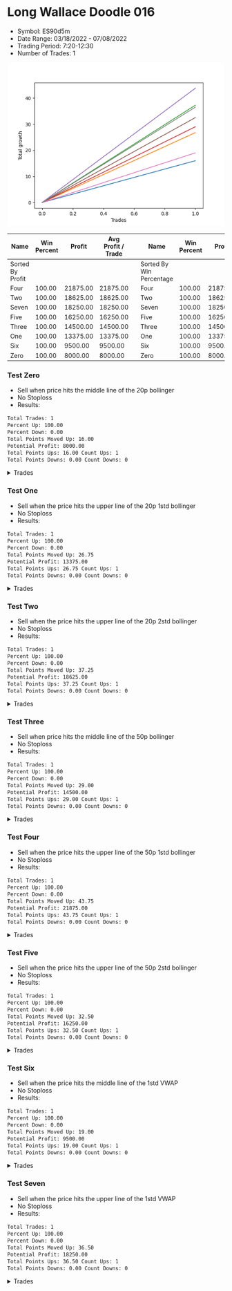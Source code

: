 # Long Wallace Doodle 016 
- Symbol: ES90d5m
- Date Range: 03/18/2022 - 07/08/2022
- Trading Period: 7:20-12:30
- Number of Trades: 1

![Plot](LongWallaceDoodle016ES90d5m.png)

| Name | Win Percent | Profit | Avg Profit / Trade |     | Name | Win Percent | Profit | Avg Profit / Trade |
| ---- | ----------- | ------ | ------------------ | --- | ---- | ----------- | ------ | ------------------ |
| Sorted By <br> Profit | | | | | Sorted By <br> Win Percentage ||||
| Four | 100.00 | 21875.00 | 21875.00 |     | Four | 100.00 | 21875.00 | 21875.00 |
| Two | 100.00 | 18625.00 | 18625.00 |     | Two | 100.00 | 18625.00 | 18625.00 |
| Seven | 100.00 | 18250.00 | 18250.00 |     | Seven | 100.00 | 18250.00 | 18250.00 |
| Five | 100.00 | 16250.00 | 16250.00 |     | Five | 100.00 | 16250.00 | 16250.00 |
| Three | 100.00 | 14500.00 | 14500.00 |     | Three | 100.00 | 14500.00 | 14500.00 |
| One | 100.00 | 13375.00 | 13375.00 |     | One | 100.00 | 13375.00 | 13375.00 |
| Six | 100.00 | 9500.00 | 9500.00 |     | Six | 100.00 | 9500.00 | 9500.00 |
| Zero | 100.00 | 8000.00 | 8000.00 |     | Zero | 100.00 | 8000.00 | 8000.00 |

### Test Zero
* Sell when price hits the middle line of the 20p bollinger
* No Stoploss
* Results:
```
Total Trades: 1
Percent Up: 100.00
Percent Down: 0.00
Total Points Moved Up: 16.00
Potential Profit: 8000.00
Total Points Ups: 16.00 Count Ups: 1
Total Points Downs: 0.00 Count Downs: 0
```

<details><summary>Trades</summary>

<code>In: 2022-05-13 11:15:00		Out: 2022-05-13 11:51:50		Total Position Time: 36:50		Total Move Up: 16.00		Total to Date: 16.00</code> <br />


</details>

### Test One
* Sell when the price hits the upper line of the 20p 1std bollinger
* No Stoploss
* Results:
```
Total Trades: 1
Percent Up: 100.00
Percent Down: 0.00
Total Points Moved Up: 26.75
Potential Profit: 13375.00
Total Points Ups: 26.75 Count Ups: 1
Total Points Downs: 0.00 Count Downs: 0
```

<details><summary>Trades</summary>

<code>In: 2022-05-13 11:15:00		Out: 2022-05-13 12:00:35		Total Position Time: 45:35		Total Move Up: 26.75		Total to Date: 26.75</code> <br />


</details>

### Test Two
* Sell when the price hits the upper line of the 20p 2std bollinger
* No Stoploss
* Results:
```
Total Trades: 1
Percent Up: 100.00
Percent Down: 0.00
Total Points Moved Up: 37.25
Potential Profit: 18625.00
Total Points Ups: 37.25 Count Ups: 1
Total Points Downs: 0.00 Count Downs: 0
```

<details><summary>Trades</summary>

<code>In: 2022-05-13 11:15:00		Out: 2022-05-13 12:14:45		Total Position Time: 59:45		Total Move Up: 37.25		Total to Date: 37.25</code> <br />


</details>

### Test Three
* Sell when price hits the middle line of the 50p bollinger
* No Stoploss
* Results:
```
Total Trades: 1
Percent Up: 100.00
Percent Down: 0.00
Total Points Moved Up: 29.00
Potential Profit: 14500.00
Total Points Ups: 29.00 Count Ups: 1
Total Points Downs: 0.00 Count Downs: 0
```

<details><summary>Trades</summary>

<code>In: 2022-05-13 11:15:00		Out: 2022-05-13 12:01:10		Total Position Time: 46:10		Total Move Up: 29.00		Total to Date: 29.00</code> <br />


</details>

### Test Four
* Sell when the price hits the upper line of the 50p 1std bollinger
* No Stoploss
* Results:
```
Total Trades: 1
Percent Up: 100.00
Percent Down: 0.00
Total Points Moved Up: 43.75
Potential Profit: 21875.00
Total Points Ups: 43.75 Count Ups: 1
Total Points Downs: 0.00 Count Downs: 0
```

<details><summary>Trades</summary>

<code>In: 2022-05-13 11:15:00		Out: 2022-05-13 12:29:40		Total Position Time: 74:40		Total Move Up: 43.75		Total to Date: 43.75</code> <br />


</details>

### Test Five
* Sell when the price hits the upper line of the 50p 2std bollinger
* No Stoploss
* Results:
```
Total Trades: 1
Percent Up: 100.00
Percent Down: 0.00
Total Points Moved Up: 32.50
Potential Profit: 16250.00
Total Points Ups: 32.50 Count Ups: 1
Total Points Downs: 0.00 Count Downs: 0
```

<details><summary>Trades</summary>

<code>In: 2022-05-13 11:15:00		Out: 2022-05-13 12:50:00		Total Position Time: 95:00		Total Move Up: 32.50		Total to Date: 32.50</code> <br />


</details>

### Test Six
* Sell when the price hits the middle line of the 1std VWAP
* No Stoploss
* Results:
```
Total Trades: 1
Percent Up: 100.00
Percent Down: 0.00
Total Points Moved Up: 19.00
Potential Profit: 9500.00
Total Points Ups: 19.00 Count Ups: 1
Total Points Downs: 0.00 Count Downs: 0
```

<details><summary>Trades</summary>

<code>In: 2022-05-13 11:15:00		Out: 2022-05-13 11:52:25		Total Position Time: 37:25		Total Move Up: 19.00		Total to Date: 19.00</code> <br />


</details>

### Test Seven
* Sell when the price hits the upper line of the 1std VWAP
* No Stoploss
* Results:
```
Total Trades: 1
Percent Up: 100.00
Percent Down: 0.00
Total Points Moved Up: 36.50
Potential Profit: 18250.00
Total Points Ups: 36.50 Count Ups: 1
Total Points Downs: 0.00 Count Downs: 0
```

<details><summary>Trades</summary>

<code>In: 2022-05-13 11:15:00		Out: 2022-05-13 12:14:40		Total Position Time: 59:40		Total Move Up: 36.50		Total to Date: 36.50</code> <br />


</details>